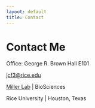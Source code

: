 ```yaml
---
layout: default
title: Contact
---
```


<div id="contact">
  <h1 class="pageTitle">Contact Me</h1>
  <div class="post">
    
   <p class="intro">Office: George R. Brown Hall E101 </p>
   <p class="intro"><a href="mailto:jcf3@rice.edu">jcf3@rice.edu</a></p>
   <p><a href="http://www.owlnet.rice.edu/~tm9/">Miller Lab</a> | BioSciences</p>
   <p>Rice University | Houston, Texas</p>

  </div>
</div>
